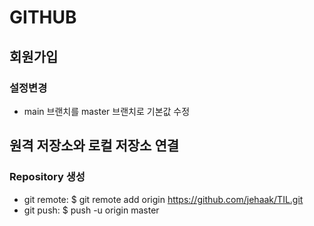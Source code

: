 # GITHUB

##  회원가입

### 설정변경

* main 브랜치를 master 브랜치로 기본값 수정

## 원격 저장소와 로컬 저장소 연결

### Repository 생성

* git remote: $ git remote add origin https://github.com/jehaak/TIL.git
* git push: $ push -u origin master

